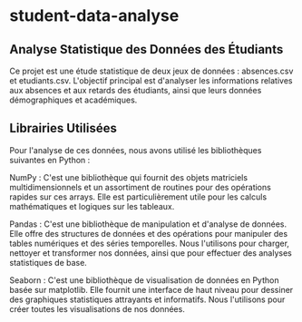# student-data-analyse
## Analyse Statistique des Données des Étudiants


Ce projet est une étude statistique de deux jeux de données : absences.csv et etudiants.csv. L'objectif principal est d'analyser les informations relatives aux absences et aux retards des étudiants, ainsi que leurs données démographiques et académiques.


## Librairies Utilisées

Pour l'analyse de ces données, nous avons utilisé les bibliothèques suivantes en Python :

NumPy : C'est une bibliothèque qui fournit des objets matriciels multidimensionnels et un assortiment de routines pour des opérations rapides sur ces arrays. Elle est particulièrement utile pour les calculs mathématiques et logiques sur les tableaux.


Pandas : C'est une bibliothèque de manipulation et d'analyse de données. Elle offre des structures de données et des opérations pour manipuler des tables numériques et des séries temporelles. Nous l'utilisons pour charger, nettoyer et transformer nos données, ainsi que pour effectuer des analyses statistiques de base.


Seaborn : C'est une bibliothèque de visualisation de données en Python basée sur matplotlib. Elle fournit une interface de haut niveau pour dessiner des graphiques statistiques attrayants et informatifs. Nous l'utilisons pour créer toutes les visualisations de nos données.
